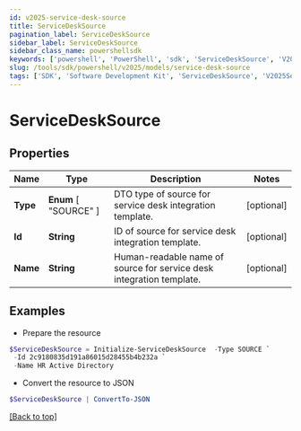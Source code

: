```yaml
---
id: v2025-service-desk-source
title: ServiceDeskSource
pagination_label: ServiceDeskSource
sidebar_label: ServiceDeskSource
sidebar_class_name: powershellsdk
keywords: ['powershell', 'PowerShell', 'sdk', 'ServiceDeskSource', 'V2025ServiceDeskSource'] 
slug: /tools/sdk/powershell/v2025/models/service-desk-source
tags: ['SDK', 'Software Development Kit', 'ServiceDeskSource', 'V2025ServiceDeskSource']
---
```



# ServiceDeskSource

## Properties

Name | Type | Description | Notes
------------ | ------------- | ------------- | -------------
**Type** |  **Enum** [  "SOURCE" ] | DTO type of source for service desk integration template. | [optional] 
**Id** | **String** | ID of source for service desk integration template. | [optional] 
**Name** | **String** | Human-readable name of source for service desk integration template. | [optional] 

## Examples

- Prepare the resource
```powershell
$ServiceDeskSource = Initialize-ServiceDeskSource  -Type SOURCE `
 -Id 2c9180835d191a86015d28455b4b232a `
 -Name HR Active Directory
```

- Convert the resource to JSON
```powershell
$ServiceDeskSource | ConvertTo-JSON
```


[[Back to top]](#) 

